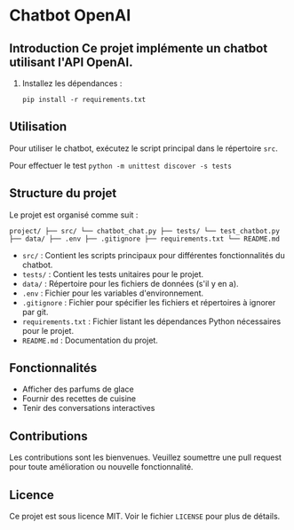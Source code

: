 # Chatbot OpenAI
## Introduction  Ce projet implémente un chatbot utilisant l'API OpenAI.

1. Installez les dépendances :

    `pip install -r requirements.txt`

## Utilisation

Pour utiliser le chatbot, exécutez le script principal dans le répertoire `src`.

Pour effectuer le test `python -m unittest discover -s tests`


## Structure du projet

Le projet est organisé comme suit :

`project/
├── src/
	└── chatbot_chat.py
├── tests/
	└── test_chatbot.py
├── data/
	├── .env
	├── .gitignore
├── requirements.txt
└── README.md`

- `src/` : Contient les scripts principaux pour différentes fonctionnalités du chatbot.
- `tests/` : Contient les tests unitaires pour le projet.
- `data/` : Répertoire pour les fichiers de données (s'il y en a).
- `.env` : Fichier pour les variables d'environnement.
- `.gitignore` : Fichier pour spécifier les fichiers et répertoires à ignorer par git.
- `requirements.txt` : Fichier listant les dépendances Python nécessaires pour le projet.
- `README.md` : Documentation du projet.

## Fonctionnalités

- Afficher des parfums de glace
- Fournir des recettes de cuisine
- Tenir des conversations interactives

## Contributions

Les contributions sont les bienvenues. Veuillez soumettre une pull request pour toute amélioration ou nouvelle fonctionnalité.

## Licence

Ce projet est sous licence MIT. Voir le fichier `LICENSE` pour plus de détails.
